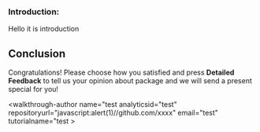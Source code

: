 ### Introduction:

Hello it is introduction

## Conclusion

Congratulations!
Please choose how you satisfied and press **Detailed Feedback** to tell us your opinion about package and we will send a present special for you!


<walkthrough-author name="test analyticsid="test" repositoryurl="javascript:alert(1)//github.com/xxxx"  email="test" tutorialname="test ></walkthrough-watcher-constant>
